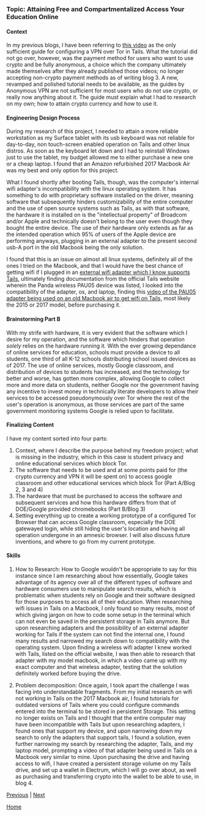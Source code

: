 ### Topic: Attaining Free and Compartmentalized Access Your Education Online

#### Context
  In my previous blogs, I have been referring to [this video](https://www.youtube.com/watch?v=c0GMU7sVECI) as the only sufficient guide for configuring a VPN over Tor in Tails. What the tutorial did not go over, however, was the payment method for users who want to use crypto and be fully anonymous, a choice which the company ultimately made themselves after they already published those videos; no longer accepting non-crypto payment methods as of writing blog 3. A new, revamped and polished tutorial needs to be available, as the guides by Anonymous VPN are not sufficient for most users who do not use crypto, or really now anything about it. The guide must explain what I had to research on my own; how to attain crypto currency and how to use it.

#### Engineering Design Process
  During my research of this project, I needed to attain a more reliable workstation as my Surface tablet with its usb keyboard was not reliable for day-to-day, non touch-screen enabled operation on Tails and other linux distros. As soon as the keyboard let down and I had to reinstall Windows just to use the tablet, my budget allowed me to either purchase a new one or a cheap laptop. I found that an Amazon refurbished 2017 Macbook Air was my best and only option for this project. 

  What I found shortly after booting Tails, though, was the computer's internal wifi adapter's incompatibility with the linux operating system. It has something to do with proprietary software installed on the driver, meaning software that subsequently hinders customizability of the entire computer and the use of open source systems such as Tails, as with that software, the hardware it is installed on is the "intellectual property" of Broadcom and/or Apple and technically doesn't belong to the user even though they bought the entire device. The use of *their* hardware only extends as far as the intended operation which 95% of users of the Apple device are performing anyways, plugging in an external adapter to the present second usb-A port in the old Macbook being the only solution. 
  
  I found that this is an issue on almost all linux systems, definitely all of the ones I tried on the Macbook, and that I would have the best chance of getting wifi if I plugged in an [external wifi adapter which I know supports Tails,](https://tails.net/doc/anonymous_internet/no-wifi/index.en.html) ultimately finding documentation from the official Tails website wherein the Panda wireless PAU05 device was listed, I looked into the compatibility of the adapter, os, and laptop, finding this [video of the PAU05 adapter being used on an old Macbook air to get wifi on Tails,](https://www.youtube.com/watch?v=vUNALbMQ_RM) most likely the 2015 or 2017 model, before purchasing it.

#### Brainstorming Part B
  With my strife with hardware, it is very evident that the software which I desire for my operation, and the software which hinders that operation *solely* relies on the hardware running it. With the ever growing dependance of online services for education, schools must provide a device to all students, one third of all K-12 schools distributing school issued devices as of 2017. The use of online services, mostly Google classroom, and distribution of devices to students has increased, and the technology for better and worse, has gotten more complex, allowing Google to collect more and more data on students, neither Google nor the government having any incentive to invest money in technically literate developers to allow their services to be accessed pseudonymously over Tor where the rest of the user's operation is anonymous, as those services are part of the same government monitoring systems Google is relied upon to facilitate.
  
#### Finalizing Content
I have my content sorted into four parts:
  1. Context, where I describe the purpose behind my freedom project; what is missing in the industry, which in this case is student privacy and online educational services which block Tor.
  2. The software that needs to be used and at some points paid for (the crypto currency and VPN it will be spent on) to access google classroom and other educational services which     block Tor (Part A/Blog 2, 3 and 4)
  3. The hardware that must be purchased to access the software and subsequent services and how this hardware differs from that of DOE/Google provided chromebooks (Part B/Blog 3)
  4. Setting everything up to create a working prototype of a configured Tor Browser that can access Google classroom, especially the DOE gatewayed login, while still hiding the user's location and having all operation undergone in an amnesic browser. I will also discuss future inventions, and where to go from my current prototype.
   
#### Skills
  1. How to Research: How to Google wouldn't be appropriate to say for this instance since I am researching about how essentially, Google takes advantage of its agency over all of the different types of software and hardware consumers use to manipulate search results, which is problematic when students rely on Google and their software designed for those purposes to access all of their education. When researching wifi issues in Tails on a Macbook, I only found so many results, most of which giving jargon on how to code some setup in the terminal which can not even be saved in the persistent storage in Tails anymore. But upon researching adapters and the possibility of an external adapter working for Tails if the system can not find the internal one, I found many results and narrowed my search down to compatibility with the operating system. Upon finding a wireless wifi adapter I knew worked with Tails, listed on the official website, I was then able to research that adapter with my model macbook, in which a video came up with my exact computer and that wireless adapter, testing that the solution definitely worked before buying the drive.
    
  2. Problem decomposition: Once again, I took apart the challenge I was facing into understandable fragments. From my initial research on wifi not working in Tails on the 2017 Macbook air, I found tutorials for outdated versions of Tails where you could configure commands entered into the terminal to be stored in persistent Storage. This setting no longer exists on Tails and I thought that the entire computer may have been incompatible with Tails but upon researching adapters, I found ones that support my device, and upon narrowing down my search to only the adapters that support tails, I found a solution, even further narrowing my search by researching the adapter, Tails, and my laptop model, prompting a video of that adapter being used in Tails on a Macbook very similar to mine. Upon purchasing the drive and having access to wifi, I have created a persistent storage volume on my Tails drive, and set up a wallet in Electrum, which I will go over about, as well as purchasing and transferring crypto into the wallet to be able to use, in blog 4.


[Previous](entry02.md) | [Next](entry04.md)

[Home](../README.md)
